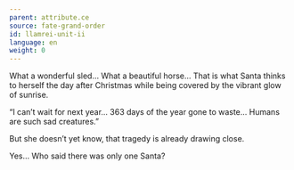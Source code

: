 ```yaml
---
parent: attribute.ce
source: fate-grand-order
id: llamrei-unit-ii
language: en
weight: 0
---
```


What a wonderful sled…
What a beautiful horse…
That is what Santa thinks to herself the day after Christmas while being covered by the vibrant glow of sunrise.

“I can’t wait for next year… 363 days of the year gone to waste… Humans are such sad creatures.”

But she doesn’t yet know, that tragedy is already drawing close.

Yes… Who said there was only one Santa?
